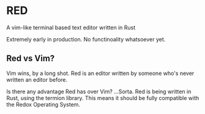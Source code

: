 # RED

A vim-like terminal based text editor written in Rust

Extremely early in production. No functinoality whatsoever yet.

## Red vs Vim?

Vim wins, by a long shot. Red is an editor written by someone who's never written an editor before.

Is there any advantage Red has over Vim? ...Sorta. Red is being written in Rust, using the termion library. This means it should be fully compatible with the Redox Operating System.
